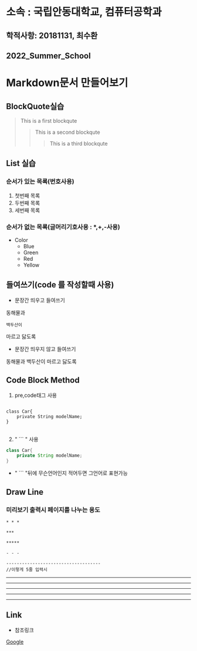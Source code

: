 소속 : 국립안동대학교, 컴퓨터공학과
===========================

학적사항: 20181131, 최수환
----------------------------------------

2022_Summer_School
---------------------------

# Markdown문서 만들어보기

## BlockQuote실습

>This is a first blockqute
>	>This is a second blockqute
>	>	>This is a third blockqute

## List 실습

### 순서가 있는 목록(번호사용)
1. 첫번째 목록
2. 두번째 목록
3. 세번째 목록

### 순서가 없는 목록(글머리기호사용 : *,+,-사용)
* Color
  * Blue
  * Green
  * Red
  * Yellow

들여쓰기(code 를 작성할때 사용)
--------------------
* 문장간 띄우고 들여쓰기

동해물과 

	백두산이

마르고 닳도록
* 문장간 띄우지 않고 들여쓰기

동해물과
	백두산이
마르고 닳도록

## Code Block Method

1. pre,code태그 사용

<pre>
<code>
class Car{
	private String modelName;
}
</code>
</pre>

2. " ``` " 사용
```java
class Car{
	private String modelName;
}
```

* " ``` "뒤에 무슨언어인지 적어두면 그언어로 표현가능

## Draw Line

### 미리보기 출력시 페이지를 나누는 용도

```
* * *

***

*****

- - -

------------------------------------
//이렇게 5줄 입력시
```

* * *

***

*****

- - -

------------------------------------

## Link

* 참조링크

[Google](https://www.google.co.kr "Let's Go Google")


